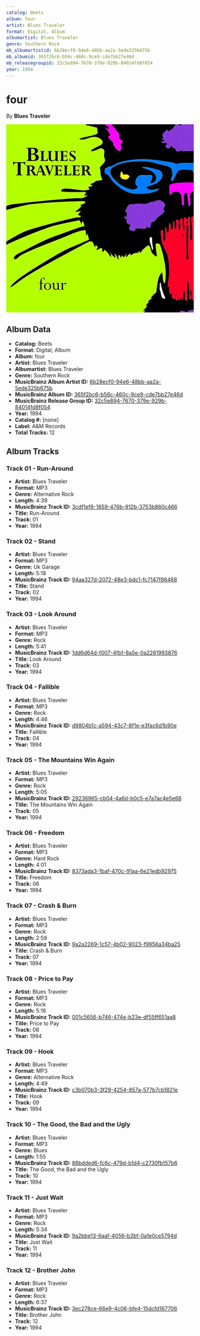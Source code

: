 ```yaml
---
catalog: Beets
album: four
artist: Blues Traveler
format: Digital, Album
albumartist: Blues Traveler
genre: Southern Rock
mb_albumartistid: 6b28ecf0-94e6-48bb-aa2a-5ede325b675b
mb_albumid: 365f2bc6-b56c-460c-9ce9-cde7bb27e46d
mb_releasegroupid: 32c5e894-7670-379e-929b-84014fd8f054
year: 1994
---
```


# four

By **Blues Traveler**

![](../../assets/beetscovers/Blues_Traveler-four.jpg)

## Album Data

- **Catalog:** Beets
- **Format:** Digital, Album
- **Album:** four
- **Artist:** Blues Traveler
- **Albumartist:** Blues Traveler
- **Genre:** Southern Rock
- **MusicBrainz Album Artist ID:** [6b28ecf0-94e6-48bb-aa2a-5ede325b675b](https://musicbrainz.org/artist/6b28ecf0-94e6-48bb-aa2a-5ede325b675b)
- **MusicBrainz Album ID:** [365f2bc6-b56c-460c-9ce9-cde7bb27e46d](https://musicbrainz.org/release/365f2bc6-b56c-460c-9ce9-cde7bb27e46d)
- **MusicBrainz Release Group ID:** [32c5e894-7670-379e-929b-84014fd8f054](https://musicbrainz.org/release-group/32c5e894-7670-379e-929b-84014fd8f054)
- **Year:** 1994
- **Catalog #:** [none]
- **Label:** A&M Records
- **Total Tracks:** 12

## Album Tracks

### Track 01 - Run-Around

- **Artist:** Blues Traveler
- **Format:** MP3
- **Genre:** Alternative Rock
- **Length:** 4:39
- **MusicBrainz Track ID:** [3cdf1ef8-1659-476b-912b-3753b860c466](https://musicbrainz.org/recording/3cdf1ef8-1659-476b-912b-3753b860c466)
- **Title:** Run-Around
- **Track:** 01
- **Year:** 1994

### Track 02 - Stand

- **Artist:** Blues Traveler
- **Format:** MP3
- **Genre:** Uk Garage
- **Length:** 5:18
- **MusicBrainz Track ID:** [94aa327d-2072-48e3-bdc1-fc7147f86468](https://musicbrainz.org/recording/94aa327d-2072-48e3-bdc1-fc7147f86468)
- **Title:** Stand
- **Track:** 02
- **Year:** 1994

### Track 03 - Look Around

- **Artist:** Blues Traveler
- **Format:** MP3
- **Genre:** Rock
- **Length:** 5:41
- **MusicBrainz Track ID:** [1dd6d64d-f007-4fb1-8a5e-0a2261993876](https://musicbrainz.org/recording/1dd6d64d-f007-4fb1-8a5e-0a2261993876)
- **Title:** Look Around
- **Track:** 03
- **Year:** 1994

### Track 04 - Fallible

- **Artist:** Blues Traveler
- **Format:** MP3
- **Genre:** Rock
- **Length:** 4:46
- **MusicBrainz Track ID:** [d9804b1c-a594-43c7-8f1e-e3fac6d1b90e](https://musicbrainz.org/recording/d9804b1c-a594-43c7-8f1e-e3fac6d1b90e)
- **Title:** Fallible
- **Track:** 04
- **Year:** 1994

### Track 05 - The Mountains Win Again

- **Artist:** Blues Traveler
- **Format:** MP3
- **Genre:** Rock
- **Length:** 5:05
- **MusicBrainz Track ID:** [29236965-cb04-4a6d-b0c5-e7a7ac4e5e68](https://musicbrainz.org/recording/29236965-cb04-4a6d-b0c5-e7a7ac4e5e68)
- **Title:** The Mountains Win Again
- **Track:** 05
- **Year:** 1994

### Track 06 - Freedom

- **Artist:** Blues Traveler
- **Format:** MP3
- **Genre:** Hard Rock
- **Length:** 4:01
- **MusicBrainz Track ID:** [8373ada3-1baf-470c-91aa-6e21edb92975](https://musicbrainz.org/recording/8373ada3-1baf-470c-91aa-6e21edb92975)
- **Title:** Freedom
- **Track:** 06
- **Year:** 1994

### Track 07 - Crash & Burn

- **Artist:** Blues Traveler
- **Format:** MP3
- **Genre:** Rock
- **Length:** 2:59
- **MusicBrainz Track ID:** [9a2a2269-1c57-4b02-9023-f9956a34ba25](https://musicbrainz.org/recording/9a2a2269-1c57-4b02-9023-f9956a34ba25)
- **Title:** Crash & Burn
- **Track:** 07
- **Year:** 1994

### Track 08 - Price to Pay

- **Artist:** Blues Traveler
- **Format:** MP3
- **Genre:** Rock
- **Length:** 5:16
- **MusicBrainz Track ID:** [001c5656-b746-474e-b23e-df55ff651aa8](https://musicbrainz.org/recording/001c5656-b746-474e-b23e-df55ff651aa8)
- **Title:** Price to Pay
- **Track:** 08
- **Year:** 1994

### Track 09 - Hook

- **Artist:** Blues Traveler
- **Format:** MP3
- **Genre:** Alternative Rock
- **Length:** 4:49
- **MusicBrainz Track ID:** [c3b070b3-3f29-4254-857a-577b7cb1821e](https://musicbrainz.org/recording/c3b070b3-3f29-4254-857a-577b7cb1821e)
- **Title:** Hook
- **Track:** 09
- **Year:** 1994

### Track 10 - The Good, the Bad and the Ugly

- **Artist:** Blues Traveler
- **Format:** MP3
- **Genre:** Blues
- **Length:** 1:55
- **MusicBrainz Track ID:** [88bdded6-fc6c-479d-b1d4-c2730fb157b6](https://musicbrainz.org/recording/88bdded6-fc6c-479d-b1d4-c2730fb157b6)
- **Title:** The Good, the Bad and the Ugly
- **Track:** 10
- **Year:** 1994

### Track 11 - Just Wait

- **Artist:** Blues Traveler
- **Format:** MP3
- **Genre:** Rock
- **Length:** 5:34
- **MusicBrainz Track ID:** [9a2bbe13-6aaf-4056-b2bf-0a1e0ce5794d](https://musicbrainz.org/recording/9a2bbe13-6aaf-4056-b2bf-0a1e0ce5794d)
- **Title:** Just Wait
- **Track:** 11
- **Year:** 1994

### Track 12 - Brother John

- **Artist:** Blues Traveler
- **Format:** MP3
- **Genre:** Rock
- **Length:** 6:37
- **MusicBrainz Track ID:** [3ec278ce-66e9-4c06-bfe4-15dcfd167706](https://musicbrainz.org/recording/3ec278ce-66e9-4c06-bfe4-15dcfd167706)
- **Title:** Brother John
- **Track:** 12
- **Year:** 1994

